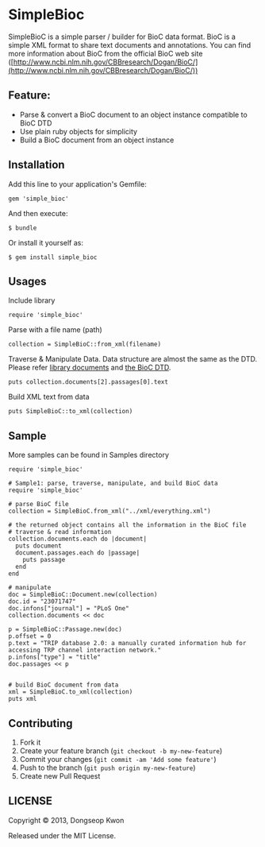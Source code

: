 # SimpleBioc

SimpleBioC is a simple parser / builder for BioC data format. BioC is a simple XML format to share text documents and annotations. You can find more information about BioC from the official BioC web site ([http://www.ncbi.nlm.nih.gov/CBBresearch/Dogan/BioC/](http://www.ncbi.nlm.nih.gov/CBBresearch/Dogan/BioC/))

## Feature:

 * Parse & convert a BioC document to an object instance compatible to BioC DTD
 * Use plain ruby objects for simplicity
 * Build a BioC document from an object instance
 

## Installation

Add this line to your application's Gemfile:

    gem 'simple_bioc'

And then execute:

    $ bundle

Or install it yourself as:

    $ gem install simple_bioc


## Usages

Include library

    require 'simple_bioc'
  
  
Parse with a file name (path)

    collection = SimpleBioC::from_xml(filename)
  
Traverse & Manipulate Data. Data structure are almost the same as the DTD. Please refer [library documents](https://github.com/dongseop/simple_bioc/blob/master/html/index.html) and [the BioC DTD](http://www.ncbi.nlm.nih.gov/CBBresearch/Dogan/BioC/BioCDTD.html).

    puts collection.documents[2].passages[0].text
  
Build XML text from data

    puts SimpleBioC::to_xml(collection)
  

## Sample

More samples can be found in Samples directory

    require 'simple_bioc'

    # Sample1: parse, traverse, manipulate, and build BioC data
    require 'simple_bioc'
    
    # parse BioC file
    collection = SimpleBioC.from_xml("../xml/everything.xml")
    
    # the returned object contains all the information in the BioC file
    # traverse & read information
    collection.documents.each do |document|
      puts document
      document.passages.each do |passage|
        puts passage
      end
    end
    
    # manipulate 
    doc = SimpleBioC::Document.new(collection)
    doc.id = "23071747"
    doc.infons["journal"] = "PLoS One"
    collection.documents << doc
    
    p = SimpleBioC::Passage.new(doc)
    p.offset = 0
    p.text = "TRIP database 2.0: a manually curated information hub for accessing TRP channel interaction network."
    p.infons["type"] = "title"
    doc.passages << p
    
    
    # build BioC document from data
    xml = SimpleBioC.to_xml(collection)
    puts xml


## Contributing

1. Fork it
2. Create your feature branch (`git checkout -b my-new-feature`)
3. Commit your changes (`git commit -am 'Add some feature'`)
4. Push to the branch (`git push origin my-new-feature`)
5. Create new Pull Request


## LICENSE

Copyright © 2013, Dongseop Kwon

Released under the MIT License.
